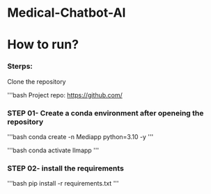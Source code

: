 # Medical-Chatbot-AI

# How to run?
### Sterps:

Clone the repository

'''bash
Project repo: https://github.com/

### STEP 01- Create a conda environment after openeing the repository

'''bash
conda create -n Mediapp python=3.10 -y
'''

'''bash
conda activate llmapp
'''

### STEP 02- install the requirements
'''bash
pip install -r requirements.txt
'''